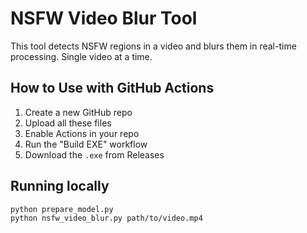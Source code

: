 # NSFW Video Blur Tool

This tool detects NSFW regions in a video and blurs them in real-time processing.
Single video at a time.

## How to Use with GitHub Actions
1. Create a new GitHub repo
2. Upload all these files
3. Enable Actions in your repo
4. Run the "Build EXE" workflow
5. Download the `.exe` from Releases

## Running locally
```bash
python prepare_model.py
python nsfw_video_blur.py path/to/video.mp4
```